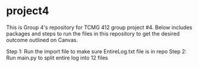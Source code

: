 # project4

This is Group 4's repository for TCMG 412
group project #4. Below includes packages
and steps to run the files in this
repository to get the desired outcome
outlined on Canvas. 

Step 1: Run the import file to make sure EntireLog.txt file is in repo
Step 2: Run main.py to split entire log into 12 files 
